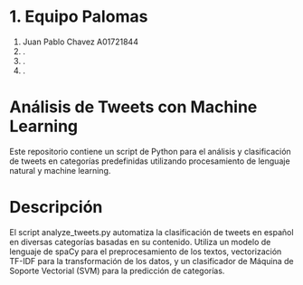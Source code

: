 # 1. Equipo Palomas
1. Juan Pablo Chavez A01721844
2. .
3. .
4. .

# Análisis de Tweets con Machine Learning
Este repositorio contiene un script de Python para el análisis y clasificación de tweets en categorías predefinidas utilizando procesamiento de lenguaje natural y machine learning.

# Descripción
El script analyze_tweets.py automatiza la clasificación de tweets en español en diversas categorías basadas en su contenido. Utiliza un modelo de lenguaje de spaCy para el preprocesamiento de los textos, vectorización TF-IDF para la transformación de los datos, y un clasificador de Máquina de Soporte Vectorial (SVM) para la predicción de categorías.
